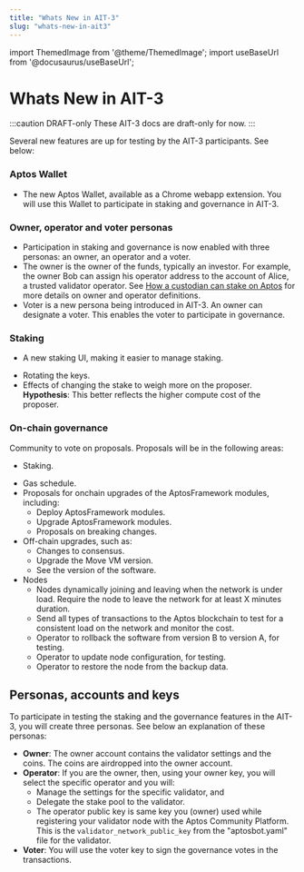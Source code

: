 ```yaml
---
title: "Whats New in AIT-3"
slug: "whats-new-in-ait3"
---
```


import ThemedImage from '@theme/ThemedImage';
import useBaseUrl from '@docusaurus/useBaseUrl';

# Whats New in AIT-3

:::caution DRAFT-only
These AIT-3 docs are draft-only for now.
:::

Several new features are up for testing by the AIT-3 participants. See below:

### Aptos Wallet

- The new Aptos Wallet, available as a Chrome webapp extension. You will use this Wallet to participate in staking and governance in AIT-3.

### Owner, operator and voter personas

- Participation in staking and governance is now enabled with three personas: an owner, an operator and a voter.  
- The owner is the owner of the funds, typically an investor. For example, the owner Bob can assign his operator address to the account of Alice, a trusted validator operator. See [How a custodian can stake on Aptos](/nodes/staking#how-a-custodian-can-stake-on-aptos) for more details on owner and operator definitions.  
- Voter is a new persona being introduced in AIT-3. An owner can designate a voter. This enables the voter to participate in governance.

### Staking

- A new staking UI, making it easier to manage staking.
<!--- TODO: Is rotating the keys supported in AIT-3? --->
- Rotating the keys. 
- Effects of changing the stake to weigh more on the proposer. **Hypothesis**: This better reflects the higher compute cost of the proposer.


### On-chain governance

Community to vote on proposals. Proposals will be in the following areas:

- Staking.
<!--- TODO: What exactly is gas schedule? --->
- Gas schedule.
- Proposals for onchain upgrades of the AptosFramework modules, including:
  - Deploy AptosFramework modules.
  - Upgrade AptosFramework modules.
  - Proposals on breaking changes.
- Off-chain upgrades, such as:
  - Changes to consensus.
  - Upgrade the Move VM version.
  - See the version of the software.
- Nodes
  - Nodes dynamically joining and leaving when the network is under load. Require the node to leave the network for at least X minutes duration.
  - Send all types of transactions to the Aptos blockchain to test for a consistent load on the network and monitor the cost.
  - Operator to rollback the software from version B to version A, for testing.
  - Operator to update node configuration, for testing.
  - Operator to restore the node from the backup data.

## Personas, accounts and keys

To participate in testing the staking and the governance features in the AIT-3, you will create three personas. See below an explanation of these personas: 

- **Owner**: The owner account contains the validator settings and the coins. The coins are airdropped into the owner account.
- **Operator**: If you are the owner, then, using your owner key, you will select the specific operator and you will:
  - Manage the settings for the specific validator, and
  - Delegate the stake pool to the validator.
  - The operator public key is same key you (owner) used while registering your validator node with the Aptos Community Platform. This is the  `validator_network_public_key` from the "aptosbot.yaml" file for the validator.
- **Voter**: You will use the voter key to sign the governance votes in the transactions.

